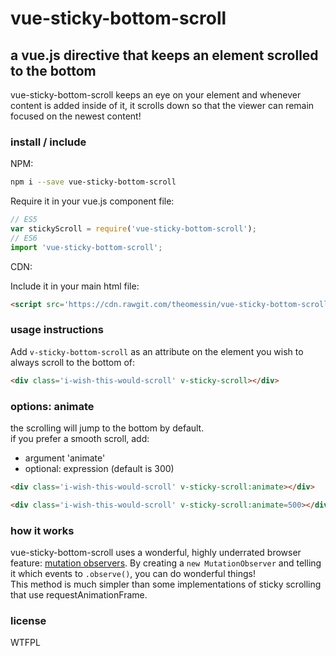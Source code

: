 # vue-sticky-bottom-scroll
## a vue.js directive that keeps an element scrolled to the bottom


vue-sticky-bottom-scroll keeps an eye on your element and whenever content is added inside of it, it scrolls down so that the viewer can remain focused on the newest content!

### install / include

NPM:

```bash
npm i --save vue-sticky-bottom-scroll
```
Require it in your vue.js component file:

```javascript
// ES5
var stickyScroll = require('vue-sticky-bottom-scroll');
// ES6
import 'vue-sticky-bottom-scroll';
```

CDN:

Include it in your main html file:

```html
<script src='https://cdn.rawgit.com/theomessin/vue-sticky-bottom-scroll/master/stickyScroll.js'></script>
```

### usage instructions  

Add `v-sticky-bottom-scroll` as an attribute on the element you wish to always scroll to the bottom of:

```html
<div class='i-wish-this-would-scroll' v-sticky-scroll></div>
```

### options: animate

the scrolling will jump to the bottom by default.   
if you prefer a smooth scroll, add:
- argument 'animate'
- optional: expression <numOfMilliseconds> (default is 300)

```html
<div class='i-wish-this-would-scroll' v-sticky-scroll:animate></div>

<div class='i-wish-this-would-scroll' v-sticky-scroll:animate=500></div>
```


### how it works

vue-sticky-bottom-scroll uses a wonderful, highly underrated browser feature: [mutation observers](https://developer.mozilla.org/en/docs/Web/API/MutationObserver). By creating a `new MutationObserver` and telling it which events to `.observe()`, you can do wonderful things!  
This method is much simpler than some implementations of sticky scrolling that use requestAnimationFrame.

### license

WTFPL
